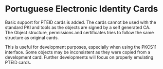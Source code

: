 # Portuguese Electronic Identity Cards

Basic support for PTEID cards is added.
The cards cannot be used with the standard PKI and tools as the objects are signed by a self generated CA.
The Object structure, permissions and certificates tries to follow the same structure as original cards.

This is useful for development purposes, especially when using the PKCS11 interface.
Some objects may be inconsistent as they were copied from a development card. Further developments will focus on properly emulating PTEID cards.

